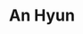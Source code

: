---
# Display name
title: An Hyun

# Full Name (for SEO)
first_name: Hyun
last_name: An

# Is this the primary user of the site?
superuser: true

# Role/position
role: Student of JBNU

# Organizations/Affiliations
organizations:
  - name: JeonBuk University
    url: 'https://www.jbnu.ac.kr/kor/'

# Short bio (displayed in user profile at end of posts)
bio: studying web, computer science, algoritm

interests:
  - Web Programing
  - Back-end
  - Spring Boot
  

  
education:
  courses:
    - course: Student in Computer Science
      institution: JeonBuk University
      year: ~2026

languages:
  - language: Korean
    proficiency: Native
  - language: English
    proficiency: Fluent

skills:
  #- name: Technical Skills
  #  items:
  #    - name: Java
  #      description: ''
  #      percent: 30
  #      icon: devicon/java
  #    - name: C++
  #      description: ''
  #      percent: 30
  #      icon: devicon/C

  - name: Hobbies
    color: '#eeac02'
    color_border: '#f0bf23'
    items:
      - name: Game
        description: ''
        percent: 80
        icon: video_game
      - name: Exercise
        description: ''
        percent: 40
        icon: person_running
      - name: Music
        description: ''
        percent: 80
        icon: musical_notes

# Personal goals
goals:
  - Web back-end programmer
  - Learn advanced AI techniques

# Social/Academic Networking
# For available icons, see: https://docs.hugoblox.com/getting-started/page-builder/#icons
#   For an email link, use "fas" icon pack, "envelope" icon, and a link in the
#   form "mailto:your-email@example.com" or "#contact" for contact widget.
social:
  - icon: envelope
    icon_pack: fas
    link: 'lipsul061722@jbnu.ac.kr'
  - icon: github
    icon_pack: fab
    link: https://github.com/slyhyun
  - icon: instagram
    icon_pack: fab
    link: https://www.instagram.com/_slyhyun
# Link to a PDF of your resume/CV from the About widget.
# To enable, copy your resume/CV to `static/files/cv.pdf` and uncomment the lines below.
# - icon: cv
#   icon_pack: ai
#   link: files/cv.pdf

# Enter email to display Gravatar (if Gravatar enabled in Config)
email: ''

# Highlight the author in author lists? (true/false)
highlight_name: false

# Organizational groups that you belong to (for People widget)
#   Set this to `[]` or comment out if you are not using People widget.
user_groups:
  - Student


---